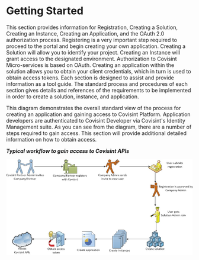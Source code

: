 # Getting Started
This section provides information for Registration, Creating a Solution, Creating an Instance, Creating an Application, and the OAuth 2.0 authorization process. 
Registering is a very important step required to proceed to the portal and begin creating your own application. Creating a Solution will allow you to identify your project. Creating an Instance will grant access to the designated environment. Authorization to Covisint Micro-services is based on OAuth. Creating an application within the solution allows you to obtain your client credentials, which in turn is used to obtain access tokens. Each section is designed to assist and provide information as a tool guide. The standard process and procedures of each section gives details and references of the requirements to be implemented in order to create a solution, instance, and application.

This diagram demonstrates the overall standard view of the process for creating an application and gaining access to Covisint Platform. Application developers are authenticated to Covisint Developer via Covisint's Identity Management suite. As you can see from the diagram, there are a number of steps required to gain access. This section will provide additional detailed information on how to obtain access.

**_Typical workflow to gain access to Covisint APIs_**

![](get_started.jpg)




